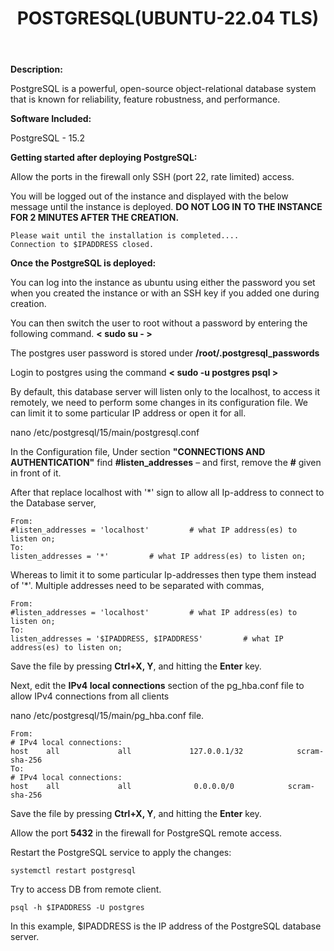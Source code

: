 ﻿---
title: POSTGRESQL(UBUNTU-22.04 TLS)
sidebar_label: POSTGRESQL
---

**Description:**

PostgreSQL is a powerful, open-source object-relational database system that is known for reliability, feature robustness, and performance.

**Software Included:**


PostgreSQL - 15.2

**Getting started after deploying PostgreSQL:**

Allow the ports in the firewall only SSH (port 22, rate limited) access.

You will be logged out of the instance and displayed with the below message until the instance is deployed.  **DO NOT LOG IN TO THE INSTANCE FOR 2 MINUTES AFTER THE CREATION.**

```
Please wait until the installation is completed....
Connection to $IPADDRESS closed.
```

**Once the PostgreSQL is deployed:**

You can log into the instance as ubuntu using either the password you set when you created the instance or with an SSH key if you added one during creation.

You can then switch the user to root without a password by entering the following command.  **< sudo su - >**

The postgres user password is stored under  **/root/.postgresql_passwords**

Login to postgres using the command  **< sudo -u postgres psql >**

By default, this database server will listen only to the localhost, to access it remotely, we need to perform some changes in its configuration file. We can limit it to some particular IP address or open it for all.

nano /etc/postgresql/15/main/postgresql.conf

In the Configuration file, Under section **"CONNECTIONS AND AUTHENTICATION"** find **#listen_addresses**  –  and first, remove the **#** given in front of it. 

After that replace localhost with '*' sign to allow all Ip-address to connect to the Database server, 
~~~
From:
#listen_addresses = 'localhost'         # what IP address(es) to listen on;
To:
listen_addresses = '*'         # what IP address(es) to listen on;
~~~

Whereas to limit it to some particular Ip-addresses then type them instead of '*'.  Multiple addresses need to be separated with commas,
~~~
From:
#listen_addresses = 'localhost'         # what IP address(es) to listen on;
To:
listen_addresses = '$IPADDRESS, $IPADDRESS'         # what IP address(es) to listen on;
~~~
Save the file by pressing  **Ctrl+X, Y**, and hitting the  **Enter**  key.

Next, edit the **IPv4 local connections** section of the pg_hba.conf file to allow IPv4 connections from all clients

nano /etc/postgresql/15/main/pg_hba.conf file.
~~~
From:
# IPv4 local connections:
host    all             all             127.0.0.1/32            scram-sha-256
To:
# IPv4 local connections:
host    all             all              0.0.0.0/0            scram-sha-256
~~~

Save the file by pressing  **Ctrl+X, Y**, and hitting the  **Enter**  key.

Allow the port **5432** in the firewall for PostgreSQL remote access.

Restart the PostgreSQL service to apply the changes:
~~~
systemctl restart postgresql
~~~

Try to access DB from remote client.
~~~
psql -h $IPADDRESS -U postgres
~~~
In this example, $IPADDRESS is the IP address of the PostgreSQL database server.

